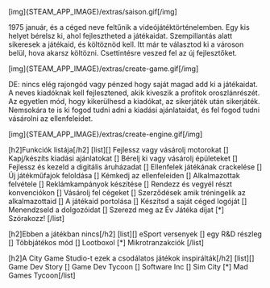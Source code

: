 [img]{STEAM_APP_IMAGE}/extras/saison.gif[/img]

1975 január, és a céged neve feltűnik a videójátéktörténelemben. Egy kis helyet bérelsz ki, ahol fejlesztheted a játékaidat. Szempillantás alatt sikeresek a játékaid, és költöznöd kell. Itt már te választod ki a városon belül, hova akarsz költözni. Csettintésre veszed fel az új fejlesztőket.

[img]{STEAM_APP_IMAGE}/extras/create-game.gif[/img]

DE: nincs elég rajongód vagy pénzed hogy saját magad add ki a játékaidat. A neves kiadóknak kell fejlesztened, akik kiveszik a profitok oroszlánrészét. Az egyetlen mód, hogy kikerülhesd a kiadókat, az sikerjáték után sikerjáték. Nemsokára te is ki fogod tudni adni a kiadási ajánlataidat, és fel fogod tudni vásárolni az ellenfeleidet.

[img]{STEAM_APP_IMAGE}/extras/create-engine.gif[/img]

[h2]Funkciók listája[/h2] [list][] Fejlessz vagy vásárolj motorokat [] Kapj/készíts kiadási ajánlatokat [] Bérelj ki vagy vásárolj épületeket [] Fejlessz és kezeld a digitális áruházadat [] Ellenfelek játékának crackelése [] Új játékműfajok feloldása [] Kémkedj az ellenfeleiden [] Alkalmazottak felvétele [] Reklámkampányok készítése [] Rendezz és vegyél részt konvenciókon [] Vásárolj fel cégeket [] Szerződések amik tréningelik az alkalmazottaid [] A játékaid portolása [] Készítsd a saját céged logóját [] Menendzseld a dolgozóidat [] Szerezd meg az Év Játéka díjat [*] Szórakozz! [/list]

[h2]Ebben a játékban nincs[/h2] [list][] eSport versenyek [] egy R&D részleg [] Többjátékos mód [] Lootboxol [*] Mikrotranzakciók [/list]

[h2]A City Game Studio-t ezek a csodálatos játékok inspirálták[/h2] [list][] Game Dev Story [] Game Dev Tycoon [] Software Inc [] Sim City [*] Mad Games Tycoon[/list]